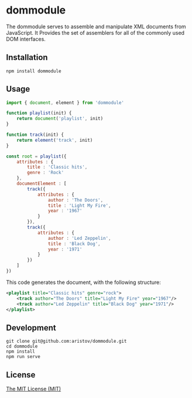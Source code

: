 # dommodule

The dommodule serves to assemble and manipulate XML documents from JavaScript.
It Provides the set of assemblers for all of the commonly used DOM interfaces.

## Installation

```
npm install dommodule
```

## Usage

```js
import { document, element } from 'dommodule'

function playlist(init) {
    return document('playlist', init)
}

function track(init) {
    return element('track', init)
}

const root = playlist({
    attributes : { 
        title : 'Classic hits',
        genre : 'Rock' 
    },
    documentElement : [
        track({ 
            attributes : { 
                author : 'The Doors',
                title : 'Light My Fire',
                year : '1967'
            }
        }),
        track({ 
            attributes : { 
                author : 'Led Zeppelin',
                title : 'Black Dog',
                year : '1971'
            }
        })
    ]
})
```

This code generates the document, with the following structure:

```xml
<playlist title="Classic hits" genre="rock">
    <track author="The Doors" title="Light My Fire" year="1967"/>
    <track author="Led Zeppelin" title="Black Dog" year="1971"/>
</playlist>
```

## Development

```
git clone git@github.com:aristov/dommodule.git
cd dommodule
npm install
npm run serve
```

## License

[The MIT License (MIT)](https://raw.githubusercontent.com/aristov/dommodule/master/LICENSE)
